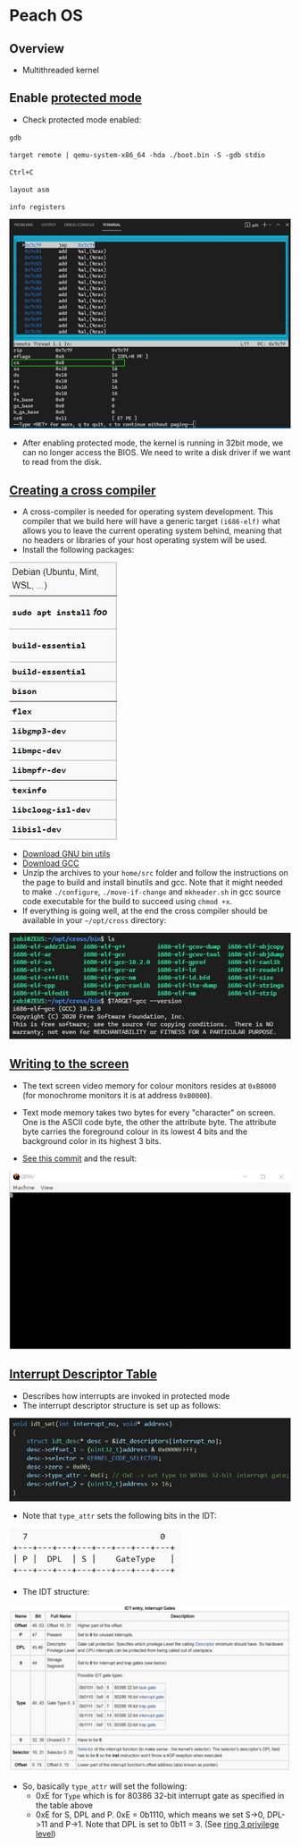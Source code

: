 # Peach OS
## Overview
- Multithreaded kernel

## Enable [protected mode](https://wiki.osdev.org/Protected_Mode)
- Check protected mode enabled:

`gdb`

`target remote | qemu-system-x86_64 -hda ./boot.bin -S -gdb stdio`

`Ctrl+C`

`layout asm`

`info registers`

![Protected mode enabled](readme-files/protected-mode.jpg)

- After enabling protected mode, the kernel is running in 32bit mode, we can no longer access the BIOS. We need to write a disk driver if we want to read from the disk.

## [Creating a cross compiler](https://wiki.osdev.org/GCC_Cross-Compiler)
- A cross-compiler is needed for operating system development. This compiler that we build here will have a generic target `(i686-elf)` what allows you to leave the current operating system behind, meaning that no headers or libraries of your host operating system will be used.
- Install the following packages:

![Dependencies](readme-files/deps.jpg)
- [Download GNU bin utils](https://ftp.gnu.org/gnu/binutils/binutils-2.35.tar.xz)
- [Download GCC](https://ftp.igh.cnrs.fr/pub/gnu/gcc/gcc-10.2.0/)
- Unzip the archives to your `home/src` folder and follow the instructions on the page to build and install binutils and gcc.
Note that it might needed to make `./configure`, `./move-if-change` and `mkheader.sh` in gcc source code executable for the build to succeed using `chmod +x`.
- If everything is going well, at the end the cross compiler should be available in your `~/opt/cross` directory:

![Dependencies](readme-files/cross-compiler.jpg)

## [Writing to the screen](https://wiki.osdev.org/Printing_to_Screen)
- The text screen video memory for colour monitors resides at `0xB8000` (for monochrome monitors it is at address `0xB0000`).

- Text mode memory takes two bytes for every "character" on screen. One is the ASCII code byte, the other the attribute byte. The attribute byte carries the foreground colour in its lowest 4 bits and the background color in its highest 3 bits.

- [See this commit](https://github.com/robertrancz/peach-os/commit/07da95612874e459a2ed84861b0203b9a4269170) and the result:

![Dependencies](readme-files/write-char.jpg)

## [Interrupt Descriptor Table](https://wiki.osdev.org/Interrupt_Descriptor_Table)
- Describes how interrupts are invoked in protected mode
- The interrupt descriptor structure is set up as follows:

![Dependencies](readme-files/idt-set.jpg)

- Note that `type_attr` sets the following bits in the IDT:

![Dependencies](readme-files/type-attr-bits.jpg)

- The IDT structure:

![Dependencies](readme-files/idt.jpg)

- So, basically `type_attr` will set the following:
    - 0xE for `Type` which is for 80386 32-bit interrupt gate as specified in the table above
    - 0xE for S, DPL and P. 0xE = 0b1110, which means we set S->0, DPL->11 and P->1. Note that DPL is set to 0b11 = 3. (See [ring 3 privilege level](https://en.wikipedia.org/wiki/Protection_ring))


